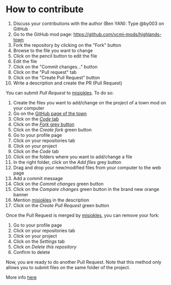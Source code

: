 # How to contribute

1. Discuss your contributions with the author (Ben YAN): Type @by003 on GitHub
2. Go to the GitHub mod page: https://github.com/vcmi-mods/highlands-town
3. Fork the repository by clicking on the "Fork" button
4. Browse to the file you want to change
5. Click on the pencil button to edit the file
6. Edit the file
7. Click on the "Commit changes..." button
8. Click on the "Pull request" tab
9. Click on the "Create Pull Request" button
10. Write a description and create the PR (Pull Request)

You can submit _Pull Request_ to [misiokles](https://github.com/misiokles). To do so:

1. Create the files you want to add/change on the project of a town mod on your computer
1. Go on the [GitHub page of the town](https://github.com/vcmi-mods/highlands-town)
2. Click on the [_Code_ tab](https://github.com/vcmi-mods/highlands-town)
2. Click on the [_Fork_ grey button](https://github.com/vcmi-mods/highlands-town/fork)
2. Click on the _Create fork_ green button
1. Go to your profile page
1. Click on your repositories tab
1. Click on your project
3. Click on the _Code_ tab
3. Click on the folders where you want to add/change a file
4. In the right folder, click on the _Add files_ grey button
5. Drag and drop your new/modified files from your computer to the web page
6. Add a commit message
2. Click on the _Commit changes_ green button
2. Click on the _Compare changes_ green button in the brand new orange banner
3. Mention [misiokles](https://github.com/misiokles) in the description
2. Click on the _Create Pull Request_ green button

Once the Pull Request is merged by [misiokles](https://github.com/misiokles), you can remove your fork:

1. Go to your profile page
1. Click on your repositories tab
1. Click on your project
1. Click on the _Settings_ tab
2. Click on _Delete this repository_
3. Confirm to delete

Now, you are ready to do another Pull Request. Note that this method only allows you to submit files on the same folder of the project.

More info [here](https://github.com/vcmi/vcmi/blob/develop/docs/modders/Readme.md)